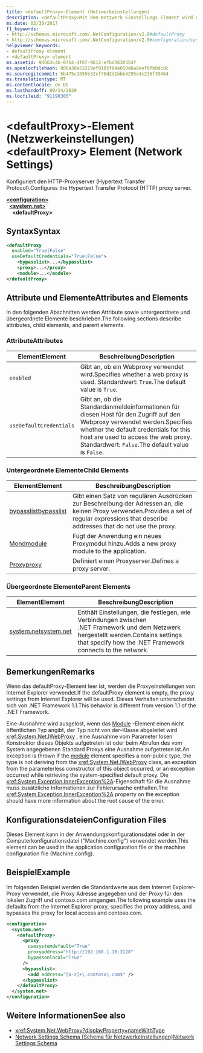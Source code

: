 ```yaml
---
title: <defaultProxy>-Element (Netzwerkeinstellungen)
description: <defaultProxy>Mit dem Netzwerk Einstellungs Element wird der HTTP-Proxy Server (Hypertext Transfer Protocol) im .NET Framework konfiguriert.
ms.date: 03/30/2017
f1_keywords:
- http://schemas.microsoft.com/.NetConfiguration/v2.0#defaultProxy
- http://schemas.microsoft.com/.NetConfiguration/v2.0#configuration/system.net/defaultProxy
helpviewer_keywords:
- defaultProxy element
- <defaultProxy> element
ms.assetid: 9d663c4b-07b4-4f6f-9b12-efbd3630354f
ms.openlocfilehash: 806a30a52219ef9185f84a650d6a8eef8fb0dc8c
ms.sourcegitcommit: 5b475c1855b32cf78d2d1bbb4295e4c236f39464
ms.translationtype: MT
ms.contentlocale: de-DE
ms.lasthandoff: 09/24/2020
ms.locfileid: "91190305"
---
```

# <a name="defaultproxy-element-network-settings"></a><span data-ttu-id="ba586-103">\<defaultProxy>-Element (Netzwerkeinstellungen)</span><span class="sxs-lookup"><span data-stu-id="ba586-103">\<defaultProxy> Element (Network Settings)</span></span>

<span data-ttu-id="ba586-104">Konfiguriert den HTTP-Proxyserver (Hypertext Transfer Protocol).</span><span class="sxs-lookup"><span data-stu-id="ba586-104">Configures the Hypertext Transfer Protocol (HTTP) proxy server.</span></span>  
  
[**\<configuration>**](../configuration-element.md)  
&nbsp;&nbsp;[**\<system.net>**](system-net-element-network-settings.md)  
&nbsp;&nbsp;&nbsp;&nbsp;**\<defaultProxy>**  
  
## <a name="syntax"></a><span data-ttu-id="ba586-105">Syntax</span><span class="sxs-lookup"><span data-stu-id="ba586-105">Syntax</span></span>  
  
```xml  
<defaultProxy  
  enabled="True|False"  
  useDefaultCredentials="True|False">  
    <bypasslist>...</bypasslist>  
    <proxy>...</proxy>  
    <module>...</module>  
</defaultProxy>
```  
  
## <a name="attributes-and-elements"></a><span data-ttu-id="ba586-106">Attribute und Elemente</span><span class="sxs-lookup"><span data-stu-id="ba586-106">Attributes and Elements</span></span>  

 <span data-ttu-id="ba586-107">In den folgenden Abschnitten werden Attribute sowie untergeordnete und übergeordnete Elemente beschrieben.</span><span class="sxs-lookup"><span data-stu-id="ba586-107">The following sections describe attributes, child elements, and parent elements.</span></span>  
  
### <a name="attributes"></a><span data-ttu-id="ba586-108">Attribute</span><span class="sxs-lookup"><span data-stu-id="ba586-108">Attributes</span></span>  
  
|<span data-ttu-id="ba586-109">**Element**</span><span class="sxs-lookup"><span data-stu-id="ba586-109">**Element**</span></span>|<span data-ttu-id="ba586-110">**Beschreibung**</span><span class="sxs-lookup"><span data-stu-id="ba586-110">**Description**</span></span>|  
|-----------------|---------------------|  
|`enabled`|<span data-ttu-id="ba586-111">Gibt an, ob ein Webproxy verwendet wird.</span><span class="sxs-lookup"><span data-stu-id="ba586-111">Specifies whether a web proxy is used.</span></span> <span data-ttu-id="ba586-112">Standardwert: `True`.</span><span class="sxs-lookup"><span data-stu-id="ba586-112">The default value is `True`.</span></span>|  
|`useDefaultCredentials`|<span data-ttu-id="ba586-113">Gibt an, ob die Standardanmeldeinformationen für diesen Host für den Zugriff auf den Webproxy verwendet werden.</span><span class="sxs-lookup"><span data-stu-id="ba586-113">Specifies whether the default credentials for this host are used to access the web proxy.</span></span> <span data-ttu-id="ba586-114">Standardwert: `False`.</span><span class="sxs-lookup"><span data-stu-id="ba586-114">The default value is `False`.</span></span>|  
  
### <a name="child-elements"></a><span data-ttu-id="ba586-115">Untergeordnete Elemente</span><span class="sxs-lookup"><span data-stu-id="ba586-115">Child Elements</span></span>  
  
|<span data-ttu-id="ba586-116">**Element**</span><span class="sxs-lookup"><span data-stu-id="ba586-116">**Element**</span></span>|<span data-ttu-id="ba586-117">**Beschreibung**</span><span class="sxs-lookup"><span data-stu-id="ba586-117">**Description**</span></span>|  
|-----------------|---------------------|  
|[<span data-ttu-id="ba586-118">bypasslist</span><span class="sxs-lookup"><span data-stu-id="ba586-118">bypasslist</span></span>](bypasslist-element-network-settings.md)|<span data-ttu-id="ba586-119">Gibt einen Satz von regulären Ausdrücken zur Beschreibung der Adressen an, die keinen Proxy verwenden.</span><span class="sxs-lookup"><span data-stu-id="ba586-119">Provides a set of regular expressions that describe addresses that do not use the proxy.</span></span>|  
|[<span data-ttu-id="ba586-120">Mond</span><span class="sxs-lookup"><span data-stu-id="ba586-120">module</span></span>](module-element-network-settings.md)|<span data-ttu-id="ba586-121">Fügt der Anwendung ein neues Proxymodul hinzu.</span><span class="sxs-lookup"><span data-stu-id="ba586-121">Adds a new proxy module to the application.</span></span>|  
|[<span data-ttu-id="ba586-122">Proxy</span><span class="sxs-lookup"><span data-stu-id="ba586-122">proxy</span></span>](proxy-element-network-settings.md)|<span data-ttu-id="ba586-123">Definiert einen Proxyserver.</span><span class="sxs-lookup"><span data-stu-id="ba586-123">Defines a proxy server.</span></span>|  
  
### <a name="parent-elements"></a><span data-ttu-id="ba586-124">Übergeordnete Elemente</span><span class="sxs-lookup"><span data-stu-id="ba586-124">Parent Elements</span></span>  
  
|<span data-ttu-id="ba586-125">**Element**</span><span class="sxs-lookup"><span data-stu-id="ba586-125">**Element**</span></span>|<span data-ttu-id="ba586-126">**Beschreibung**</span><span class="sxs-lookup"><span data-stu-id="ba586-126">**Description**</span></span>|  
|-----------------|---------------------|  
|[<span data-ttu-id="ba586-127">system.net</span><span class="sxs-lookup"><span data-stu-id="ba586-127">system.net</span></span>](system-net-element-network-settings.md)|<span data-ttu-id="ba586-128">Enthält Einstellungen, die festlegen, wie Verbindungen zwischen .NET Framework und dem Netzwerk hergestellt werden.</span><span class="sxs-lookup"><span data-stu-id="ba586-128">Contains settings that specify how the .NET Framework connects to the network.</span></span>|  
  
## <a name="remarks"></a><span data-ttu-id="ba586-129">Bemerkungen</span><span class="sxs-lookup"><span data-stu-id="ba586-129">Remarks</span></span>  

 <span data-ttu-id="ba586-130">Wenn das defaultProxy-Element leer ist, werden die Proxyeinstellungen von Internet Explorer verwendet.</span><span class="sxs-lookup"><span data-stu-id="ba586-130">If the defaultProxy element is empty, the proxy settings from Internet Explorer will be used.</span></span> <span data-ttu-id="ba586-131">Dieses Verhalten unterscheidet sich von .NET Framework 1.1.</span><span class="sxs-lookup"><span data-stu-id="ba586-131">This behavior is different from version 1.1 of the .NET Framework.</span></span>  
  
 <span data-ttu-id="ba586-132">Eine-Ausnahme wird ausgelöst, wenn das [Module](module-element-network-settings.md) -Element einen nicht öffentlichen Typ angibt, der Typ nicht von der-Klasse abgeleitet wird <xref:System.Net.IWebProxy> , eine Ausnahme vom Parameter losen Konstruktor dieses Objekts aufgetreten ist oder beim Abrufen des vom System angegebenen Standard Proxys eine Ausnahme aufgetreten ist.</span><span class="sxs-lookup"><span data-stu-id="ba586-132">An exception is thrown if the [module](module-element-network-settings.md) element specifies a non-public type, the type is not deriving from the <xref:System.Net.IWebProxy> class, an exception from the parameterless constructor of this object occurred, or an exception occurred while retrieving the system-specified default proxy.</span></span> <span data-ttu-id="ba586-133">Die <xref:System.Exception.InnerException%2A>-Eigenschaft für die Ausnahme muss zusätzliche Informationen zur Fehlerursache enthalten.</span><span class="sxs-lookup"><span data-stu-id="ba586-133">The <xref:System.Exception.InnerException%2A> property on the exception should have more information about the root cause of the error.</span></span>  
  
## <a name="configuration-files"></a><span data-ttu-id="ba586-134">Konfigurationsdateien</span><span class="sxs-lookup"><span data-stu-id="ba586-134">Configuration Files</span></span>  

 <span data-ttu-id="ba586-135">Dieses Element kann in der Anwendungskonfigurationsdatei oder in der Computerkonfigurationsdatei ("Machine.config") verwendet werden.</span><span class="sxs-lookup"><span data-stu-id="ba586-135">This element can be used in the application configuration file or the machine configuration file (Machine.config).</span></span>  
  
## <a name="example"></a><span data-ttu-id="ba586-136">Beispiel</span><span class="sxs-lookup"><span data-stu-id="ba586-136">Example</span></span>  

 <span data-ttu-id="ba586-137">Im folgenden Beispiel werden die Standardwerte aus dem Internet Explorer-Proxy verwendet, die Proxy Adresse angegeben und der Proxy für den lokalen Zugriff und contoso.com umgangen.</span><span class="sxs-lookup"><span data-stu-id="ba586-137">The following example uses the defaults from the Internet Explorer proxy, specifies the proxy address, and bypasses the proxy for local access and contoso.com.</span></span>  
  
```xml  
<configuration>  
  <system.net>  
    <defaultProxy>  
      <proxy  
        usesystemdefault="True"  
        proxyaddress="http://192.168.1.10:3128"  
        bypassonlocal="True"  
      />  
      <bypasslist>  
        <add address="[a-z]+\.contoso\.com$" />  
      </bypasslist>  
    </defaultProxy>  
  </system.net>  
</configuration>  
```  
  
## <a name="see-also"></a><span data-ttu-id="ba586-138">Weitere Informationen</span><span class="sxs-lookup"><span data-stu-id="ba586-138">See also</span></span>

- <xref:System.Net.WebProxy?displayProperty=nameWithType>
- [<span data-ttu-id="ba586-139">Network Settings Schema (Schema für Netzwerkeinstellungen)</span><span class="sxs-lookup"><span data-stu-id="ba586-139">Network Settings Schema</span></span>](index.md)
